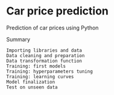 # Car price prediction
Prediction of car prices using Python

Summary

    Importing libraries and data
    Data cleaning and preparation
    Data transformation function
    Training: first models
    Training: hyperparameters tuning
    Training: learning curves
    Model finalization
    Test on unseen data
